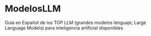 # ModelosLLM
Guía en Español de los TOP LLM  (grandes modelos lenguaje; Large Language Models)  para inteligencia artificial disponibles
